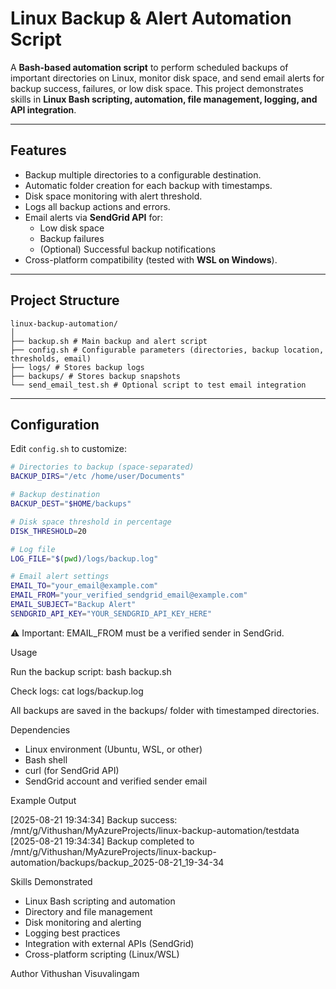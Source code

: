 # Linux Backup & Alert Automation Script

A **Bash-based automation script** to perform scheduled backups of important directories on Linux, monitor disk space, and send email alerts for backup success, failures, or low disk space. This project demonstrates skills in **Linux Bash scripting, automation, file management, logging, and API integration**.

---

## Features

- Backup multiple directories to a configurable destination.
- Automatic folder creation for each backup with timestamps.
- Disk space monitoring with alert threshold.
- Logs all backup actions and errors.
- Email alerts via **SendGrid API** for:
  - Low disk space
  - Backup failures
  - (Optional) Successful backup notifications
- Cross-platform compatibility (tested with **WSL on Windows**).

---

## Project Structure
```
linux-backup-automation/
│
├── backup.sh # Main backup and alert script
├── config.sh # Configurable parameters (directories, backup location, thresholds, email)
├── logs/ # Stores backup logs
├── backups/ # Stores backup snapshots
└── send_email_test.sh # Optional script to test email integration
```
---

## Configuration

Edit `config.sh` to customize:

```bash
# Directories to backup (space-separated)
BACKUP_DIRS="/etc /home/user/Documents"

# Backup destination
BACKUP_DEST="$HOME/backups"

# Disk space threshold in percentage
DISK_THRESHOLD=20

# Log file
LOG_FILE="$(pwd)/logs/backup.log"

# Email alert settings
EMAIL_TO="your_email@example.com"
EMAIL_FROM="your_verified_sendgrid_email@example.com"
EMAIL_SUBJECT="Backup Alert"
SENDGRID_API_KEY="YOUR_SENDGRID_API_KEY_HERE" 
```

⚠ Important: EMAIL_FROM must be a verified sender in SendGrid.

Usage

Run the backup script:
    bash backup.sh

Check logs:
    cat logs/backup.log

All backups are saved in the backups/ folder with timestamped directories.

Dependencies
   - Linux environment (Ubuntu, WSL, or other)
   - Bash shell
   - curl (for SendGrid API)
   - SendGrid account and verified sender email

Example Output

[2025-08-21 19:34:34] Backup success: /mnt/g/Vithushan/MyAzureProjects/linux-backup-automation/testdata
[2025-08-21 19:34:34] Backup completed to /mnt/g/Vithushan/MyAzureProjects/linux-backup-automation/backups/backup_2025-08-21_19-34-34

Skills Demonstrated
   - Linux Bash scripting and automation
   - Directory and file management
   - Disk monitoring and alerting
   - Logging best practices
   - Integration with external APIs (SendGrid)
   - Cross-platform scripting (Linux/WSL)

Author
    Vithushan Visuvalingam